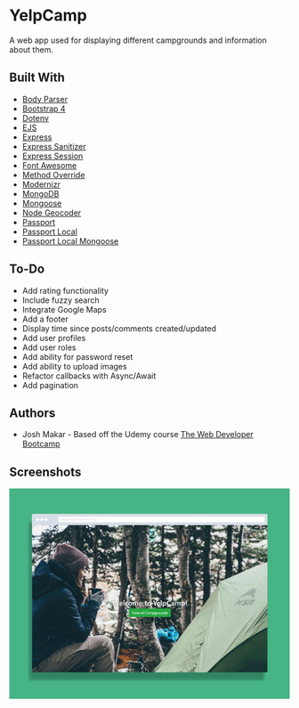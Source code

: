 # YelpCamp

A web app used for displaying different campgrounds and information about them.

## Built With

* [Body Parser](https://www.npmjs.com/package/body-parser)
* [Bootstrap 4](https://getbootstrap.com)
* [Dotenv](https://www.npmjs.com/package/dotenv)
* [EJS](https://www.npmjs.com/package/ejs)
* [Express](https://www.npmjs.com/package/express)
* [Express Sanitizer](https://www.npmjs.com/package/express-sanitizer)
* [Express Session](https://www.npmjs.com/package/express-session)
* [Font Awesome](https://fontawesome.com)
* [Method Override](https://www.npmjs.com/package/method-override)
* [Modernizr](https://modernizr.com/)
* [MongoDB](https://www.mongodb.com)
* [Mongoose](https://www.npmjs.com/package/mongoose)
* [Node Geocoder](https://www.npmjs.com/package/node-geocoder)
* [Passport](https://www.npmjs.com/package/passport)
* [Passport Local](https://www.npmjs.com/package/passport-local)
* [Passport Local Mongoose](https://www.npmjs.com/package)

## To-Do

* Add rating functionality
* Include fuzzy search
* Integrate Google Maps
* Add a footer
* Display time since posts/comments created/updated
* Add user profiles
* Add user roles
* Add ability for password reset
* Add ability to upload images
* Refactor callbacks with Async/Await
* Add pagination

## Authors

* Josh Makar - Based off the Udemy course [The Web Developer Bootcamp](https://www.udemy.com/the-web-developer-bootcamp)

## Screenshots

![Screenshot of Restful Blog App](screenshot.gif?raw=true "Screenshot of the YelpCamp web app")